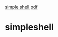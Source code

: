 [simple shell.pdf](https://github.com/NancyHisham/simpleshell/files/10972945/simple.shell.pdf)
# simpleshell
